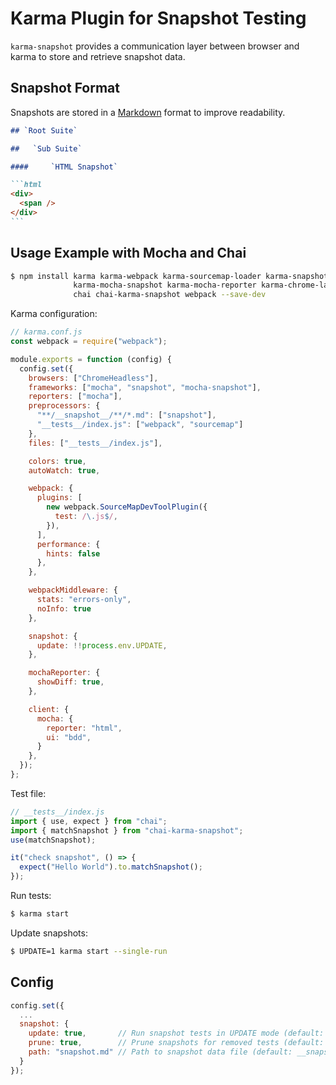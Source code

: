 # Karma Plugin for Snapshot Testing

`karma-snapshot` provides a communication layer between browser and karma to store and retrieve snapshot data.

## Snapshot Format

Snapshots are stored in a [Markdown](https://en.wikipedia.org/wiki/Markdown) format to improve readability.

````md
## `Root Suite`

##   `Sub Suite`

####     `HTML Snapshot`

```html
<div>
  <span />
</div>
```
````

## Usage Example with Mocha and Chai

```sh
$ npm install karma karma-webpack karma-sourcemap-loader karma-snapshot karma-mocha \
              karma-mocha-snapshot karma-mocha-reporter karma-chrome-launcher mocha \
              chai chai-karma-snapshot webpack --save-dev
```

Karma configuration: 

```js
// karma.conf.js
const webpack = require("webpack");

module.exports = function (config) {
  config.set({
    browsers: ["ChromeHeadless"],
    frameworks: ["mocha", "snapshot", "mocha-snapshot"],
    reporters: ["mocha"],
    preprocessors: {
      "**/__snapshot__/**/*.md": ["snapshot"],
      "__tests__/index.js": ["webpack", "sourcemap"]
    },
    files: ["__tests__/index.js"],

    colors: true,
    autoWatch: true,

    webpack: {
      plugins: [
        new webpack.SourceMapDevToolPlugin({
          test: /\.js$/,
        }),
      ],
      performance: {
        hints: false
      },
    },

    webpackMiddleware: {
      stats: "errors-only",
      noInfo: true
    },

    snapshot: {
      update: !!process.env.UPDATE,
    },

    mochaReporter: {
      showDiff: true,
    },

    client: {
      mocha: {
        reporter: "html",
        ui: "bdd",
      }
    },
  });
};
```

Test file:

```js
// __tests__/index.js
import { use, expect } from "chai";
import { matchSnapshot } from "chai-karma-snapshot";
use(matchSnapshot);

it("check snapshot", () => {
  expect("Hello World").to.matchSnapshot();
});
```

Run tests:

```sh
$ karma start
```

Update snapshots:

```sh
$ UPDATE=1 karma start --single-run
```

## Config

```js
config.set({
  ...
  snapshot: {
    update: true,       // Run snapshot tests in UPDATE mode (default: false)
    prune: true,        // Prune snapshots for removed tests (default: true)
    path: "snapshot.md" // Path to snapshot data file (default: __snapshot__/index.md)
  }
});
```
